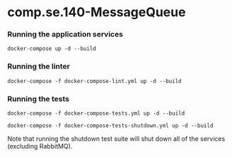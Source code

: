 # comp.se.140-MessageQueue

### Running the application services
`docker-compose up -d --build`

### Running the linter
`docker-compose -f docker-compose-lint.yml up -d --build `

### Running the tests
`docker-compose -f docker-compose-tests.yml up -d --build`

`docker-compose -f docker-compose-tests-shutdown.yml up -d --build`

Note that running the shutdown test suite will shut down all of the services (excluding RabbitMQ).